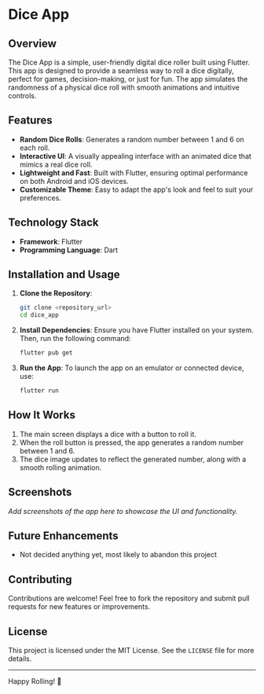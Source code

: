 # Dice App

## Overview
The Dice App is a simple, user-friendly digital dice roller built using Flutter. This app is designed to provide a seamless way to roll a dice digitally, perfect for games, decision-making, or just for fun. The app simulates the randomness of a physical dice roll with smooth animations and intuitive controls.

## Features

- **Random Dice Rolls**: Generates a random number between 1 and 6 on each roll.
- **Interactive UI**: A visually appealing interface with an animated dice that mimics a real dice roll.
- **Lightweight and Fast**: Built with Flutter, ensuring optimal performance on both Android and iOS devices.
- **Customizable Theme**: Easy to adapt the app's look and feel to suit your preferences.

## Technology Stack

- **Framework**: Flutter
- **Programming Language**: Dart

## Installation and Usage

1. **Clone the Repository**:
    ```bash
    git clone <repository_url>
    cd dice_app
    ```

2. **Install Dependencies**:
    Ensure you have Flutter installed on your system. Then, run the following command:
    ```bash
    flutter pub get
    ```

3. **Run the App**:
    To launch the app on an emulator or connected device, use:
    ```bash
    flutter run
    ```

## How It Works

1. The main screen displays a dice with a button to roll it.
2. When the roll button is pressed, the app generates a random number between 1 and 6.
3. The dice image updates to reflect the generated number, along with a smooth rolling animation.

## Screenshots

_Add screenshots of the app here to showcase the UI and functionality._

## Future Enhancements

- Not decided anything yet, most likely to abandon this project

## Contributing

Contributions are welcome! Feel free to fork the repository and submit pull requests for new features or improvements.

## License

This project is licensed under the MIT License. See the `LICENSE` file for more details.

---

Happy Rolling! 🎲